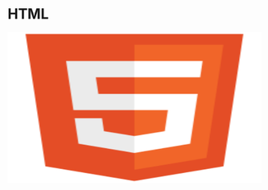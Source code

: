 # HTML


 <img align="center" alt="Rafa-HTML" height="300" width="4000" src="https://raw.githubusercontent.com/devicons/devicon/master/icons/html5/html5-original.svg">
